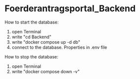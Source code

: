 # Foerderantragsportal_Backend

How to start the database:
1. open Terminal
2. write "cd Backend"
3. write "docker compose up -d db"
4. connect to the database. Properties in .env file

How to stop the database:
1. open Terminal
2. write "docker compose down -v"
